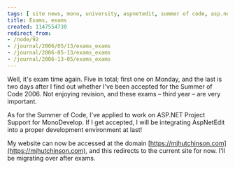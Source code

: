 ```yaml
---
tags: [ site news, mono, university, aspnetedit, summer of code, asp.net, exams ]
title: Exams, exams
created: 1147554730
redirect_from:
- /node/92
- /journal/2006/05/13/exams_exams
- /journal/2006-05-13/exams_exams
- /journal/2006-13-05/exams_exams
---
```

Well, it's exam time again. Five in total; first one on Monday, and the last is
two days after I find out whether I've been accepted for the Summer of Code 2006.
Not enjoying revision, and these exams &ndash; third year &ndash; are very
important.<!--break-->

As for the Summer of Code, I've applied to work on ASP.NET Project Support for
MonoDevelop. If I get accepted, I will be integrating AspNetEdit into a proper
development environment at last!

My website can now be accessed at the domain
[https://mjhutchinson.com](https://mjhutchinson.com), and this redirects to the
current site for now. I'll be migrating over after exams.
